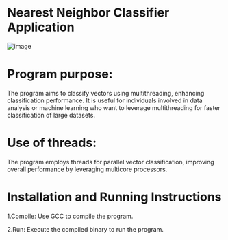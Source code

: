 # Nearest Neighbor Classifier Application
![image](https://github.com/KSK1440/Nearest-Neighbor-Classifier/assets/157995851/60d49c62-6bfe-43bf-973d-32d179c29212)
# Program purpose:
The program aims to classify vectors using multithreading, enhancing classification performance. It is useful for individuals involved in data analysis or machine learning who want to leverage multithreading for faster classification of large datasets.
# Use of threads:
The program employs threads for parallel vector classification, improving overall performance by leveraging multicore processors.
# Installation and Running Instructions
1.Compile: Use GCC to compile the program. 

2.Run: Execute the compiled binary to run the program.
